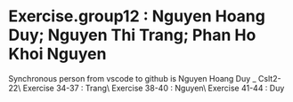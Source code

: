 # Exercise.group12 : Nguyen Hoang Duy; Nguyen Thi Trang; Phan Ho Khoi Nguyen
Synchronous person from vscode to github is Nguyen Hoang Duy _ Cslt2-22\\
Exercise 34-37 : Trang\\
Exercise 38-40 : Nguyen\\
Exercise 41-44 : Duy
